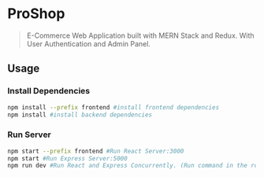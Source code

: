# ProShop

> E-Commerce Web Application built with MERN Stack and Redux. With User Authentication and Admin Panel.

## Usage

### Install Dependencies

```bash
npm install --prefix frontend #install frontend dependencies
npm install #install backend dependencies
```

### Run Server

```bash
npm start --prefix frontend #Run React Server:3000
npm start #Run Express Server:5000
npm run dev #Run React and Express Concurrently. (Run command in the root folder)
```
